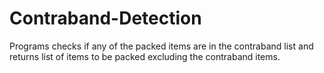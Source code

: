 # Contraband-Detection
Programs checks if any of the packed items are in the contraband list and returns list of items to be packed excluding the contraband items.

